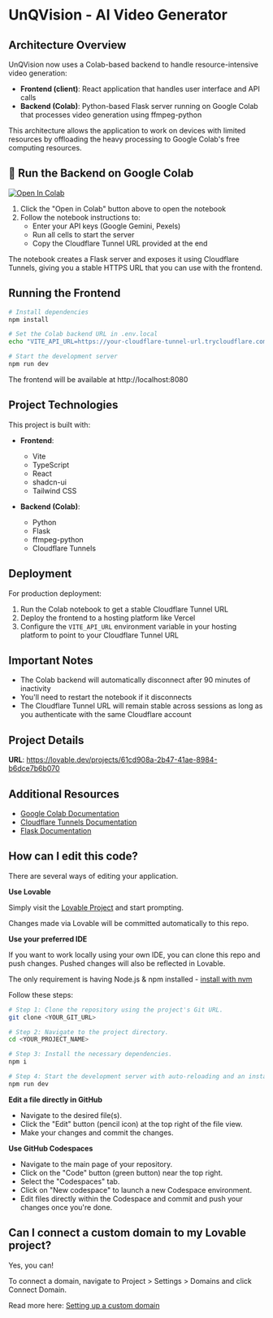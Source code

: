 # UnQVision - AI Video Generator

## Architecture Overview

UnQVision now uses a Colab-based backend to handle resource-intensive video generation:

- **Frontend (client)**: React application that handles user interface and API calls
- **Backend (Colab)**: Python-based Flask server running on Google Colab that processes video generation using ffmpeg-python

This architecture allows the application to work on devices with limited resources by offloading the heavy processing to Google Colab's free computing resources.

## 🚀 Run the Backend on Google Colab

[![Open In Colab](https://colab.research.google.com/assets/colab-badge.svg)](https://colab.research.google.com/github/YOUR_USERNAME/YOUR_REPO_NAME/blob/main/UnQVision_Video_Server.ipynb)

1. Click the "Open in Colab" button above to open the notebook
2. Follow the notebook instructions to:
   - Enter your API keys (Google Gemini, Pexels)
   - Run all cells to start the server
   - Copy the Cloudflare Tunnel URL provided at the end

The notebook creates a Flask server and exposes it using Cloudflare Tunnels, giving you a stable HTTPS URL that you can use with the frontend.

## Running the Frontend

```sh
# Install dependencies
npm install

# Set the Colab backend URL in .env.local
echo "VITE_API_URL=https://your-cloudflare-tunnel-url.trycloudflare.com" > .env.local

# Start the development server
npm run dev
```

The frontend will be available at http://localhost:8080

## Project Technologies

This project is built with:

- **Frontend**:
  - Vite
  - TypeScript
  - React
  - shadcn-ui
  - Tailwind CSS

- **Backend (Colab)**:
  - Python
  - Flask
  - ffmpeg-python
  - Cloudflare Tunnels

## Deployment

For production deployment:

1. Run the Colab notebook to get a stable Cloudflare Tunnel URL
2. Deploy the frontend to a hosting platform like Vercel
3. Configure the `VITE_API_URL` environment variable in your hosting platform to point to your Cloudflare Tunnel URL

## Important Notes

- The Colab backend will automatically disconnect after 90 minutes of inactivity
- You'll need to restart the notebook if it disconnects
- The Cloudflare Tunnel URL will remain stable across sessions as long as you authenticate with the same Cloudflare account

## Project Details

**URL**: https://lovable.dev/projects/61cd908a-2b47-41ae-8984-b6dce7b6b070

## Additional Resources

- [Google Colab Documentation](https://colab.research.google.com/)
- [Cloudflare Tunnels Documentation](https://developers.cloudflare.com/cloudflare-one/connections/connect-apps/)
- [Flask Documentation](https://flask.palletsprojects.com/)

## How can I edit this code?

There are several ways of editing your application.

**Use Lovable**

Simply visit the [Lovable Project](https://lovable.dev/projects/61cd908a-2b47-41ae-8984-b6dce7b6b070) and start prompting.

Changes made via Lovable will be committed automatically to this repo.

**Use your preferred IDE**

If you want to work locally using your own IDE, you can clone this repo and push changes. Pushed changes will also be reflected in Lovable.

The only requirement is having Node.js & npm installed - [install with nvm](https://github.com/nvm-sh/nvm#installing-and-updating)

Follow these steps:

```sh
# Step 1: Clone the repository using the project's Git URL.
git clone <YOUR_GIT_URL>

# Step 2: Navigate to the project directory.
cd <YOUR_PROJECT_NAME>

# Step 3: Install the necessary dependencies.
npm i

# Step 4: Start the development server with auto-reloading and an instant preview.
npm run dev
```

**Edit a file directly in GitHub**

- Navigate to the desired file(s).
- Click the "Edit" button (pencil icon) at the top right of the file view.
- Make your changes and commit the changes.

**Use GitHub Codespaces**

- Navigate to the main page of your repository.
- Click on the "Code" button (green button) near the top right.
- Select the "Codespaces" tab.
- Click on "New codespace" to launch a new Codespace environment.
- Edit files directly within the Codespace and commit and push your changes once you're done.

## Can I connect a custom domain to my Lovable project?

Yes, you can!

To connect a domain, navigate to Project > Settings > Domains and click Connect Domain.

Read more here: [Setting up a custom domain](https://docs.lovable.dev/tips-tricks/custom-domain#step-by-step-guide)
